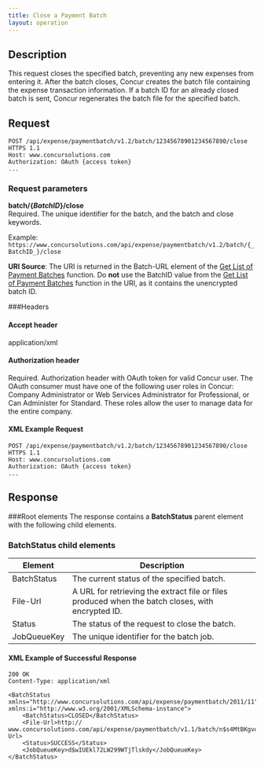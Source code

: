 ```yaml
---
title: Close a Payment Batch 
layout: operation
---
```



## Description
This request closes the specified batch, preventing any new expenses from entering it. After the batch closes, Concur creates the batch file containing the expense transaction information. If a batch ID for an already closed batch is sent, Concur regenerates the batch file for the specified batch.

## Request

    POST /api/expense/paymentbatch/v1.2/batch/12345678901234567890/close HTTPS 1.1
    Host: www.concursolutions.com
    Authorization: OAuth {access token}
    ...

### Request parameters
**batch/{_BatchID_}/close**  
Required. The unique identifier for the batch, and the batch and close keywords.

Example: `https://www.concursolutions.com/api/expense/paymentbatch/v1.2/batch/{_BatchID_}/close`

**URI Source**: The URI is returned in the Batch-URL element of the [Get List of Payment Batches][1] function. Do **not** use the BatchID value from the [Get List of Payment Batches][1] function in the URI, as it contains the unencrypted batch ID.

###Headers

#### Accept header
application/xml

#### Authorization header
Required. Authorization header with OAuth token for valid Concur user. The OAuth consumer must have one of the following user roles in Concur: Company Administrator or Web Services Administrator for Professional, or Can Administer for Standard. These roles allow the user to manage data for the entire company.

####  XML Example Request

    POST /api/expense/paymentbatch/v1.2/batch/12345678901234567890/close HTTPS 1.1
    Host: www.concursolutions.com
    Authorization: OAuth {access token}
    ...


## Response

###Root elements
The response contains a **BatchStatus** parent element with the following child elements.

### BatchStatus child elements
|  Element |  Description |
| ----- | -----|
|  BatchStatus |  The current status of the specified batch. | 
|  File-Url |  A URL for retrieving the extract file or files produced when the batch closes, with encrypted ID. |
|  Status |  The status of the request to close the batch. |
|  JobQueueKey |  The unique identifier for the batch job. |

####  XML Example of Successful Response

    200 OK
    Content-Type: application/xml

    <BatchStatus xmlns="http://www.concursolutions.com/api/expense/paymentbatch/2011/11" xmlns:i="http://www.w3.org/2001/XMLSchema-instance">
        <BatchStatus>CLOSED</BatchStatus>
        <File-Url>http:// www.concursolutions.com/api/expense/paymentbatch/v1.1/batch/n$s4MtBKgvoJxAYcbggR7eD2jRU$sxYjePU/file</File-Url>
        <Status>SUCCESS</Status>
        <JobQueueKey>d$wIUEkl72LW299WTjTlskdy</JobQueueKey>
    </BatchStatus>

  


[1]: https://developer.concur.com/payment-batch-file/payment-batch-resource/get-list-payment-batches
[2]: https://developer.concur.com/reference/http-codes
